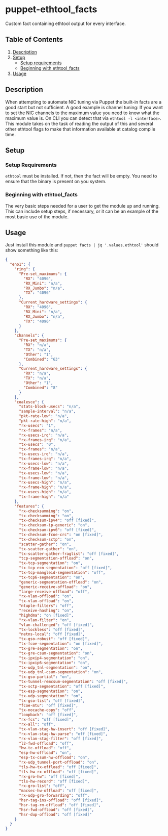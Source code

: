 # puppet-ethtool_facts

Custom fact containing ethtool output for every interface.

## Table of Contents

1. [Description](#description)
1. [Setup](#setup)
    * [Setup requirements](#setup-requirements)
    * [Beginning with ethtool_facts](#beginning-with-ethtool_facts)
1. [Usage](#usage)

## Description

When attempting to automate NIC tuning via Puppet the built-in facts are a good start but not sufficient.
A good example is channel tuning: If you want to set the NIC channels to the maximum value you need to know what the maximum value is.
On CLI you can detect that via `ethtool -l <interface>`. 
This module takes on the task of reading the output of this and several other ethtool flags to make that information available at catalog compile time.

## Setup

### Setup Requirements

`ethtool` must be installed. If not, then the fact will be empty. 
You need to ensure that the binary is present on you system.

### Beginning with ethtool_facts

The very basic steps needed for a user to get the module up and running. This
can include setup steps, if necessary, or it can be an example of the most basic
use of the module.

## Usage

Just install this module and `puppet facts | jq '.values.ethtool'` should show something like this:

```json
{
  "eno1": {
    "ring": {
      "Pre-set_maximums": {
        "RX": "4096",
        "RX_Mini": "n/a",
        "RX_Jumbo": "n/a",
        "TX": "4096"
      },
      "Current_hardware_settings": {
        "RX": "4096",
        "RX_Mini": "n/a",
        "RX_Jumbo": "n/a",
        "TX": "4096"
      }
    },
    "channels": {
      "Pre-set_maximums": {
        "RX": "n/a",
        "TX": "n/a",
        "Other": "1",
        "Combined": "63"
      },
      "Current_hardware_settings": {
        "RX": "n/a",
        "TX": "n/a",
        "Other": "1",
        "Combined": "8"
      }
    },
    "coalesce": {
      "stats-block-usecs": "n/a",
      "sample-interval": "n/a",
      "pkt-rate-low": "n/a",
      "pkt-rate-high": "n/a",
      "rx-usecs": "1",
      "rx-frames": "n/a",
      "rx-usecs-irq": "n/a",
      "rx-frames-irq": "n/a",
      "tx-usecs": "0",
      "tx-frames": "n/a",
      "tx-usecs-irq": "n/a",
      "tx-frames-irq": "n/a",
      "rx-usecs-low": "n/a",
      "rx-frame-low": "n/a",
      "tx-usecs-low": "n/a",
      "tx-frame-low": "n/a",
      "rx-usecs-high": "n/a",
      "rx-frame-high": "n/a",
      "tx-usecs-high": "n/a",
      "tx-frame-high": "n/a"
    },
    "features": {
      "rx-checksumming": "on",
      "tx-checksumming": "on",
      "tx-checksum-ipv4": "off [fixed]",
      "tx-checksum-ip-generic": "on",
      "tx-checksum-ipv6": "off [fixed]",
      "tx-checksum-fcoe-crc": "on [fixed]",
      "tx-checksum-sctp": "on",
      "scatter-gather": "on",
      "tx-scatter-gather": "on",
      "tx-scatter-gather-fraglist": "off [fixed]",
      "tcp-segmentation-offload": "on",
      "tx-tcp-segmentation": "on",
      "tx-tcp-ecn-segmentation": "off [fixed]",
      "tx-tcp-mangleid-segmentation": "off",
      "tx-tcp6-segmentation": "on",
      "generic-segmentation-offload": "on",
      "generic-receive-offload": "on",
      "large-receive-offload": "off",
      "rx-vlan-offload": "on",
      "tx-vlan-offload": "on",
      "ntuple-filters": "off",
      "receive-hashing": "on",
      "highdma": "on [fixed]",
      "rx-vlan-filter": "on",
      "vlan-challenged": "off [fixed]",
      "tx-lockless": "off [fixed]",
      "netns-local": "off [fixed]",
      "tx-gso-robust": "off [fixed]",
      "tx-fcoe-segmentation": "on [fixed]",
      "tx-gre-segmentation": "on",
      "tx-gre-csum-segmentation": "on",
      "tx-ipxip4-segmentation": "on",
      "tx-ipxip6-segmentation": "on",
      "tx-udp_tnl-segmentation": "on",
      "tx-udp_tnl-csum-segmentation": "on",
      "tx-gso-partial": "on",
      "tx-tunnel-remcsum-segmentation": "off [fixed]",
      "tx-sctp-segmentation": "off [fixed]",
      "tx-esp-segmentation": "on",
      "tx-udp-segmentation": "on",
      "tx-gso-list": "off [fixed]",
      "fcoe-mtu": "off [fixed]",
      "tx-nocache-copy": "off",
      "loopback": "off [fixed]",
      "rx-fcs": "off [fixed]",
      "rx-all": "off",
      "tx-vlan-stag-hw-insert": "off [fixed]",
      "rx-vlan-stag-hw-parse": "off [fixed]",
      "rx-vlan-stag-filter": "off [fixed]",
      "l2-fwd-offload": "off",
      "hw-tc-offload": "off",
      "esp-hw-offload": "on",
      "esp-tx-csum-hw-offload": "on",
      "rx-udp_tunnel-port-offload": "on",
      "tls-hw-tx-offload": "off [fixed]",
      "tls-hw-rx-offload": "off [fixed]",
      "rx-gro-hw": "off [fixed]",
      "tls-hw-record": "off [fixed]",
      "rx-gro-list": "off",
      "macsec-hw-offload": "off [fixed]",
      "rx-udp-gro-forwarding": "off",
      "hsr-tag-ins-offload": "off [fixed]",
      "hsr-tag-rm-offload": "off [fixed]",
      "hsr-fwd-offload": "off [fixed]",
      "hsr-dup-offload": "off [fixed]"
    }
  }
}
```
